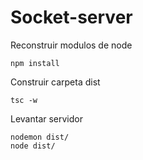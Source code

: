 
# Socket-server

Reconstruir modulos de node
```
npm install
```

Construir carpeta dist
```
tsc -w
```

Levantar servidor
```
nodemon dist/
node dist/
```